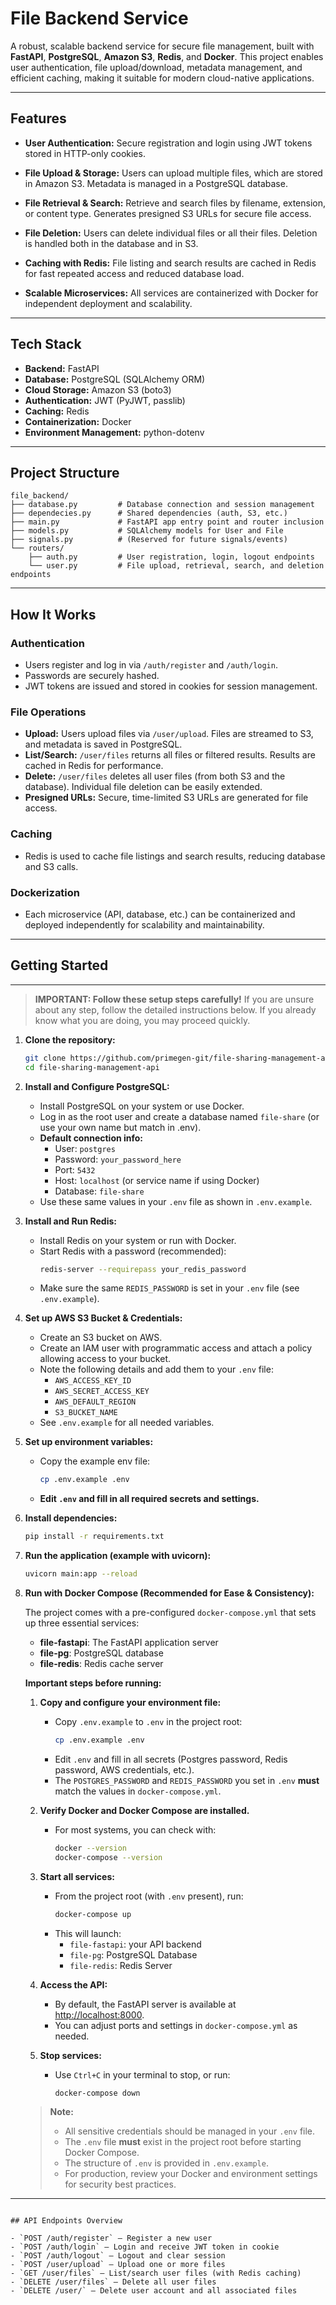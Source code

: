 # File Backend Service

A robust, scalable backend service for secure file management, built with **FastAPI**, **PostgreSQL**, **Amazon S3**, **Redis**, and **Docker**. This project enables user authentication, file upload/download, metadata management, and efficient caching, making it suitable for modern cloud-native applications.

---

## Features

- **User Authentication:**
  Secure registration and login using JWT tokens stored in HTTP-only cookies.

- **File Upload & Storage:**
  Users can upload multiple files, which are stored in Amazon S3. Metadata is managed in a PostgreSQL database.

- **File Retrieval & Search:**
  Retrieve and search files by filename, extension, or content type. Generates presigned S3 URLs for secure file access.

- **File Deletion:**
  Users can delete individual files or all their files. Deletion is handled both in the database and in S3.

- **Caching with Redis:**
  File listing and search results are cached in Redis for fast repeated access and reduced database load.

- **Scalable Microservices:**
  All services are containerized with Docker for independent deployment and scalability.

---

## Tech Stack

- **Backend:** FastAPI
- **Database:** PostgreSQL (SQLAlchemy ORM)
- **Cloud Storage:** Amazon S3 (boto3)
- **Authentication:** JWT (PyJWT, passlib)
- **Caching:** Redis
- **Containerization:** Docker
- **Environment Management:** python-dotenv

---

## Project Structure

```
file_backend/
├── database.py         # Database connection and session management
├── dependecies.py      # Shared dependencies (auth, S3, etc.)
├── main.py             # FastAPI app entry point and router inclusion
├── models.py           # SQLAlchemy models for User and File
├── signals.py          # (Reserved for future signals/events)
└── routers/
    ├── auth.py         # User registration, login, logout endpoints
    └── user.py         # File upload, retrieval, search, and deletion endpoints
```

---

## How It Works

### Authentication

- Users register and log in via `/auth/register` and `/auth/login`.
- Passwords are securely hashed.
- JWT tokens are issued and stored in cookies for session management.

### File Operations

- **Upload:**
  Users upload files via `/user/upload`. Files are streamed to S3, and metadata is saved in PostgreSQL.
- **List/Search:**
  `/user/files` returns all files or filtered results. Results are cached in Redis for performance.
- **Delete:**
  `/user/files` deletes all user files (from both S3 and the database). Individual file deletion can be easily extended.
- **Presigned URLs:**
  Secure, time-limited S3 URLs are generated for file access.

### Caching

- Redis is used to cache file listings and search results, reducing database and S3 calls.

### Dockerization

- Each microservice (API, database, etc.) can be containerized and deployed independently for scalability and maintainability.

---

## Getting Started

---

> **IMPORTANT: Follow these setup steps carefully!**
> If you are unsure about any step, follow the detailed instructions below. If you already know what you are doing, you may proceed quickly.

1. **Clone the repository:**
    ```bash
    git clone https://github.com/primegen-git/file-sharing-management-api
    cd file-sharing-management-api
    ```

2. **Install and Configure PostgreSQL:**
   - Install PostgreSQL on your system or use Docker.
   - Log in as the root user and create a database named `file-share` (or use your own name but match in .env).
   - **Default connection info:**
     - User: `postgres`
     - Password: `your_password_here`
     - Port: `5432`
     - Host: `localhost` (or service name if using Docker)
     - Database: `file-share`
   - Use these same values in your `.env` file as shown in `.env.example`.

3. **Install and Run Redis:**
   - Install Redis on your system or run with Docker.
   - Start Redis with a password (recommended):
     ```bash
     redis-server --requirepass your_redis_password
     ```
   - Make sure the same `REDIS_PASSWORD` is set in your `.env` file (see `.env.example`).

4. **Set up AWS S3 Bucket & Credentials:**
   - Create an S3 bucket on AWS.
   - Create an IAM user with programmatic access and attach a policy allowing access to your bucket.
   - Note the following details and add them to your `.env` file:
     - `AWS_ACCESS_KEY_ID`
     - `AWS_SECRET_ACCESS_KEY`
     - `AWS_DEFAULT_REGION`
     - `S3_BUCKET_NAME`
   - See `.env.example` for all needed variables.

5. **Set up environment variables:**
   - Copy the example env file:
     ```bash
     cp .env.example .env
     ```
   - **Edit `.env` and fill in all required secrets and settings.**

6. **Install dependencies:**
    ```bash
    pip install -r requirements.txt
    ```

7. **Run the application (example with uvicorn):**
    ```bash
    uvicorn main:app --reload
    ```

8. **Run with Docker Compose (Recommended for Ease & Consistency):**

   The project comes with a pre-configured `docker-compose.yml` that sets up three essential services:

   - **file-fastapi**: The FastAPI application server
   - **file-pg**: PostgreSQL database
   - **file-redis**: Redis cache server

   **Important steps before running:**
   1. **Copy and configure your environment file:**
      - Copy `.env.example` to `.env` in the project root:
        ```bash
        cp .env.example .env
        ```
      - Edit `.env` and fill in all secrets (Postgres password, Redis password, AWS credentials, etc.).
      - The `POSTGRES_PASSWORD` and `REDIS_PASSWORD` you set in `.env` **must** match the values in `docker-compose.yml`.

   2. **Verify Docker and Docker Compose are installed.**
      - For most systems, you can check with:
        ```bash
        docker --version
        docker-compose --version
        ```

   3. **Start all services:**
      - From the project root (with `.env` present), run:
        ```bash
        docker-compose up
        ```
      - This will launch:
        - `file-fastapi`: your API backend
        - `file-pg`: PostgreSQL Database
        - `file-redis`: Redis Server

   4. **Access the API:**
      - By default, the FastAPI server is available at [http://localhost:8000](http://localhost:8000).
      - You can adjust ports and settings in `docker-compose.yml` as needed.

   5. **Stop services:**
      - Use `Ctrl+C` in your terminal to stop, or run:
        ```bash
        docker-compose down
        ```

   > **Note:**
   > - All sensitive credentials should be managed in your `.env` file.
   > - The `.env` file **must** exist in the project root before starting Docker Compose.
   > - The structure of `.env` is provided in `.env.example`.
   > - For production, review your Docker and environment settings for security best practices.

---
```

## API Endpoints Overview

- `POST /auth/register` — Register a new user
- `POST /auth/login` — Login and receive JWT token in cookie
- `POST /auth/logout` — Logout and clear session
- `POST /user/upload` — Upload one or more files
- `GET /user/files` — List/search user files (with Redis caching)
- `DELETE /user/files` — Delete all user files
- `DELETE /user/` — Delete user account and all associated files


